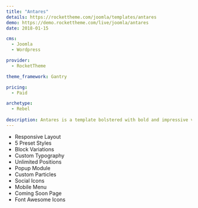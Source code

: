 ```yaml
---
title: "Antares"
details: https://rockettheme.com/joomla/templates/antares
demo: https://demo.rockettheme.com/live/joomla/antares
date: 2018-01-15

cms: 
  - Joomla
  - Wordpress

provider: 
  - RocketTheme

theme_framework: Gantry

pricing:
  - Paid

archetype:
  - Rebel
  
description: Antares is a template bolstered with bold and impressive visual elements, to add depth to your site, whilst remaining within an elegant and acute design paradigm. Reimagine your site with this vibrant, adaptable and highly customizable theme.
---
```


* Responsive Layout
* 5 Preset Styles
* Block Variations
* Custom Typography
* Unlimited Positions
* Popup Module
* Custom Particles
* Social Icons
* Mobile Menu
* Coming Soon Page
* Font Awesome Icons	